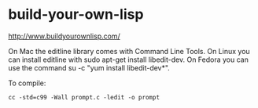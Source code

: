 # build-your-own-lisp
http://www.buildyourownlisp.com/

On Mac the editline library comes with Command Line Tools.  On Linux you can install editline with sudo apt-get install libedit-dev. On Fedora you can use the command su -c "yum install libedit-dev*". 

To compile:

    cc -std=c99 -Wall prompt.c -ledit -o prompt


